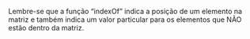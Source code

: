 Lembre-se que a função “indexOf” indica a posição de um elemento na matriz e também indica um valor particular para os elementos que NÃO estão dentro da matriz.
